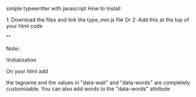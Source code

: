 
simple typewritter with javascript
How to Install

1: Download the files and link the type_min.js file
      Or
2: Add this at the top of your html code
  
"<script src="https://astian4designs.000webhostapp.com/js%20Includes/type_min.js" type="text/javascript"></script>"

Note::

!Initialization

On your html add 

<span class="txt-type" data-wait="3000" data-words='["dolor","Ipsum","Lorem"]'></span>

the tagname and the values in "data-wait" and "data-words" are completely customisable.
You can also add words to the "data-words" attribute
